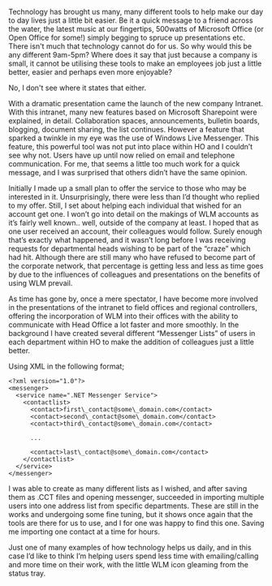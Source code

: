 Technology has brought us many, many different tools to help make our day to day lives just a little bit easier. Be it a quick message to a friend across the water, the latest music at our fingertips, 500watts of Microsoft Office (or Open Office for some!) simply begging to spruce up presentations etc. There isn't much that technology cannot do for us. So why would this be any different 9am-5pm? Where does it say that just because a company is small, it cannot be utilising these tools to make an employees job just a little better, easier and perhaps even more enjoyable?

No, I don't see where it states that either.

With a dramatic presentation came the launch of the new company Intranet. With this intranet, many new features based on Microsoft Sharepoint were explained, in detail. Collaboration spaces, announcements, bulletin boards, blogging, document sharing, the list continues. However a feature that sparked a twinkle in my eye was the use of Windows Live Messenger. This feature, this powerful tool was not put into place within HO and I couldn’t see why not. Users have up until now relied on email and telephone communication. For me, that seems a little too much work for a quick message, and I was surprised that others didn’t have the same opinion.

Initially I made up a small plan to offer the service to those who may be interested in it. Unsurprisingly, there were less than I’d thought who replied to my offer. Still, I set about helping each individual that wished for an account get one. I won’t go into detail on the makings of WLM accounts as it’s fairly well known.. well, outside of the company at least. I hoped that as one user received an account, their colleagues would follow. Surely enough that’s exactly what happened, and it wasn’t long before I was receiving requests for departmental heads wishing to be part of the “craze” which had hit. Although there are still many who have refused to become part of the corporate network, that percentage is getting less and less as time goes by due to the influences of colleagues and presentations on the benefits of using WLM prevail.

As time has gone by, once a mere spectator, I have become more involved in the presentations of the intranet to field offices and regional controllers, offering the incorporation of WLM into their offices with the ability to communicate with Head Office a lot faster and more smoothly. In the background I have created several different “Messenger Lists” of users in each department within HO to make the addition of colleagues just a little better.

Using XML in the following format;

```
<?xml version="1.0"?>
<messenger>
  <service name=".NET Messenger Service">
    <contactlist>
      <contact>first\_contact@some\_domain.com</contact>
      <contact>second\_contact@some\_domain.com</contact>
      <contact>third\_contact@some\_domain.com</contact>

      ...

      <contact>last\_contact@some\_domain.com</contact>
    </contactlist>
  </service>
</messenger>
```

I was able to create as many different lists as I wished, and after saving them as .CCT files and opening messenger, succeeded in importing multiple users into one address list from specific departments. These are still in the works and undergoing some fine tuning, but it shows once again that the tools are there for us to use, and I for one was happy to find this one. Saving me importing one contact at a time for hours.

Just one of many examples of how technology helps us daily, and in this case I’d like to think I’m helping users spend less time with emailing/calling and more time on their work, with the little WLM icon gleaming from the status tray.

